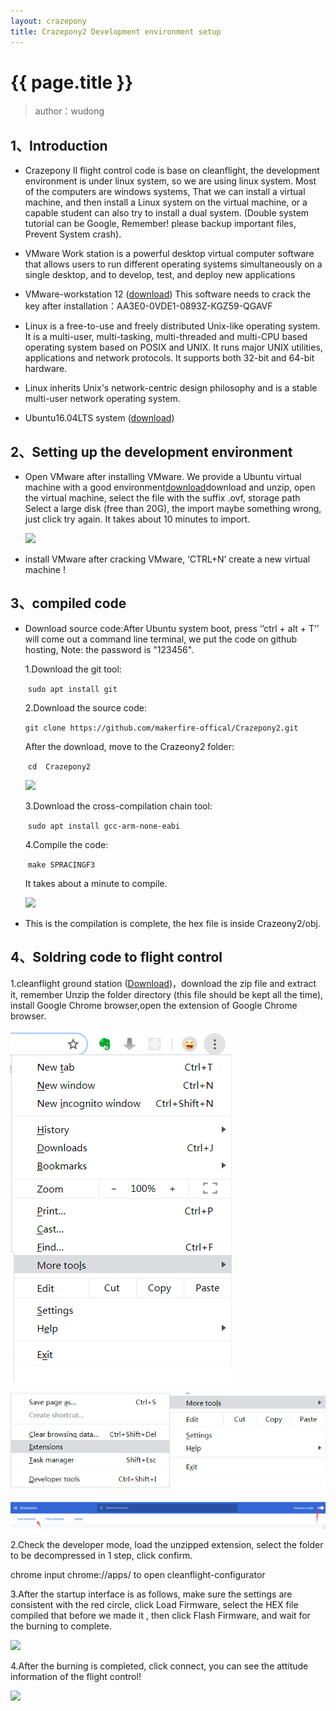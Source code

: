 ```yaml
---
layout: crazepony
title: Crazepony2 Development environment setup
---
```


#   
# {{ page.title }}

> author：wudong

## 1、Introduction
+ Crazepony II flight control code is base on cleanflight, the development environment is under linux system, so we are using linux system. Most of the computers are windows systems, That we can install a virtual machine, and then install a Linux system on the virtual machine, or a capable student can also try to install a dual system. (Double system tutorial can be Google, Remember! please backup important files, Prevent System crash).

+ VMware Work station is a powerful desktop virtual computer software that allows users to run different operating systems simultaneously on a single desktop, and to develop, test, and deploy new applications

+ VMware-workstation 12 ([download](http://pan.baidu.com/s/1jIiHVBC)) This software needs to crack the key after installation：AA3E0-0VDE1-0893Z-KGZ59-QGAVF

+ Linux is a free-to-use and freely distributed Unix-like operating system. It is a multi-user, multi-tasking, multi-threaded and multi-CPU based operating system based on POSIX and UNIX. It runs major UNIX utilities, applications and network protocols. It supports both 32-bit and 64-bit hardware.

+ Linux inherits Unix's network-centric design philosophy and is a stable multi-user network operating system.

+ Ubuntu16.04LTS system ([download](http://pan.baidu.com/s/1i5FnYOP))

## 2、Setting up the development environment
* Open VMware after installing VMware. We provide a Ubuntu virtual machine with a good environment[download](http://pan.baidu.com/s/1cMol5s)download and unzip, open the virtual machine, select the file with the suffix .ovf, storage path Select a large disk (free than 20G), the import maybe something wrong, just click try again. It takes about 10 minutes to import.

  ![](/assets/img/C2-environment-1.png)

* install VMware after cracking VMware, ‘CTRL+N’ create a new virtual machine !



## 3、compiled code
* Download source code:After Ubuntu system boot, press ‘’ctrl + alt + T’’ will come out a command line terminal, we put the code on github hosting,
 Note: the password is "123456".

  1.Download the git tool:

  ​		`sudo apt install git`

  2.Download the source code:

  ​		`git clone https://github.com/makerfire-offical/Crazepony2.git`

  After the download, move to the Crazeony2 folder:

  ​		`cd  Crazepony2`

  ![](/assets/img/C2-environment-9.png)

  3.Download the cross-compilation chain tool:

  ​		`sudo apt install gcc-arm-none-eabi`

  4.Compile the code:

  ​		`make SPRACINGF3`

  It takes about a minute to compile.

  ![](/assets/img/C2-environment-10.png)

+ This is the compilation is complete, the hex file is inside Crazeony2/obj.

## 4、Soldring code to flight control
1.cleanflight ground station ([Download](https://github.com/cleanflight/cleanflight-configurator/releases/download/CLFL_v1.2.4/cleanflight-configurator-1.2.4.zip))，download the zip file and extract it, remember Unzip the folder directory (this file should be kept all the time), install Google Chrome browser,open the extension of Google Chrome browser.

  ![](/assets/img/C2-environment-17.png)
  
  ![](/assets/img/C2-environment-18.png)
	
  ![](/assets/img/C2-environment-19.png)

2.Check the developer mode, load the unzipped extension, select the folder to be decompressed in 1 step, click confirm.
  
  chrome input chrome://apps/ to open cleanflight-configurator

3.After the startup interface is as follows, make sure the settings are consistent with the red circle, click Load Firmware, select the HEX file compiled that before we made it , then click Flash Firmware, and wait for the burning to complete.

  ![](/assets/img/C2-environment-15.png)

4.After the burning is completed, click connect, you can see the attitude information of the flight control!

  ![](/assets/img/C2-environment-16.png)
​	